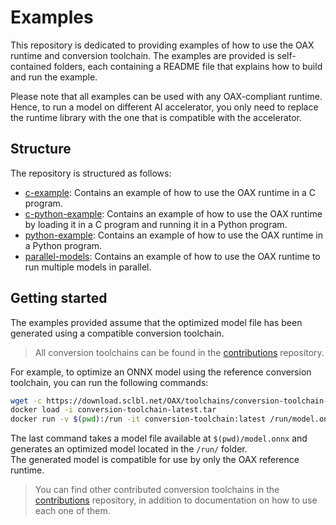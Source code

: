 # Examples

This repository is dedicated to providing examples of how to use the OAX runtime and conversion toolchain.
The examples are provided is self-contained folders, each containing a README file that explains how to build and run
the example.

Please note that all examples can be used with any OAX-compliant runtime. Hence, to run a model on different AI
accelerator, you only need to replace the runtime library with the one that is compatible with the accelerator.

## Structure

The repository is structured as follows:

- [c-example](c-example): Contains an example of how to use the OAX runtime in a C program.
- [c-python-example](c-python-example): Contains an example of how to use the OAX runtime by loading it in a C program
  and running it in a Python program.
- [python-example](python-example): Contains an example of how to use the OAX runtime in a Python program.
- [parallel-models](parallel-models): Contains an example of how to use the OAX runtime to run multiple models in
  parallel.

## Getting started

The examples provided assume that the optimized model file has been generated using a compatible conversion toolchain.
> All conversion toolchains can be found in the [contributions](https://github.com/oax-standard/contributions)
> repository.

For example, to optimize an ONNX model using the reference conversion toolchain, you can run the following commands:

```bash
wget -c https://download.sclbl.net/OAX/toolchains/conversion-toolchain-latest.tar
docker load -i conversion-toolchain-latest.tar
docker run -v $(pwd):/run -it conversion-toolchain:latest /run/model.onnx /run/
```

The last command takes a model file available at `$(pwd)/model.onnx` and
generates an optimized model located in the `/run/` folder.    
The generated model is compatible for use by only the OAX reference runtime.

> You can find other contributed conversion toolchains in
> the [contributions](https://github.com/oax-standard/contributions) repository, in addition to documentation on how to
> use each one of them.
